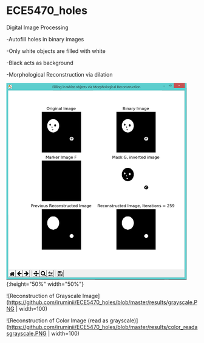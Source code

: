 # ECE5470_holes
Digital Image Processing

-Autofill holes in binary images

-Only white objects are filled with white

-Black acts as background

-Morphological Reconstruction via dilation

![Reconstruction of Binary Image](https://github.com/iruminii/ECE5470_holes/blob/master/results/binaryimg.PNG){:height="50%" width="50%"}

![Reconstruction of Grayscale Image](https://github.com/iruminii/ECE5470_holes/blob/master/results/grayscale.PNG | width=100)

![Reconstruction of Color Image (read as grayscale)](https://github.com/iruminii/ECE5470_holes/blob/master/results/color_readasgrayscale.PNG | width=100)
